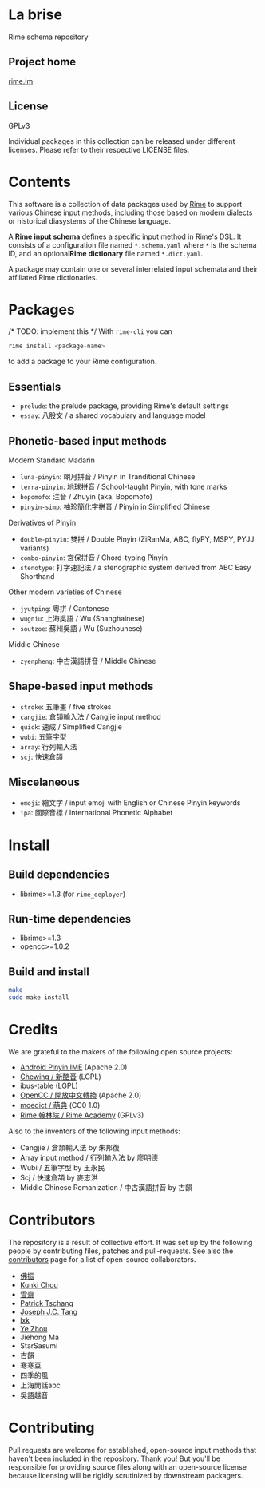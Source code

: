 <meta charset="UTF-8">

La brise
===
Rime schema repository

Project home
---
[rime.im](http://rime.im)

License
---
GPLv3

Individual packages in this collection can be released under different licenses.
Please refer to their respective LICENSE files.

Contents
===
This software is a collection of data packages used by [Rime](http://rime.im)
to support various Chinese input methods, including those based on modern
dialects or historical diasystems of the Chinese language.

A **Rime input schema** defines a specific input method in Rime's DSL.
It consists of a configuration file named `*.schema.yaml` where `*` is the
schema ID, and an optional**Rime dictionary** file named `*.dict.yaml`.

A package may contain one or several interrelated input schemata and their
affiliated Rime dictionaries.

Packages
===

/* TODO: implement this */ With `rime-cli` you can
```sh
rime install <package-name>
```
to add a package to your Rime configuration.

Essentials
---

  - `prelude`: the prelude package, providing Rime's default settings
  - `essay`: 八股文 / a shared vocabulary and language model

Phonetic-based input methods
---
Modern Standard Madarin

  - `luna-pinyin`: 朙月拼音 / Pinyin in Tranditional Chinese
  - `terra-pinyin`: 地球拼音 / School-taught Pinyin, with tone marks
  - `bopomofo`: 注音 / Zhuyin (aka. Bopomofo)
  - `pinyin-simp`: 袖珍簡化字拼音 / Pinyin in Simplified Chinese

Derivatives of Pinyin

  - `double-pinyin`: 雙拼 / Double Pinyin (ZiRanMa, ABC, flyPY, MSPY, PYJJ variants)
  - `combo-pinyin`: 宮保拼音 / Chord-typing Pinyin
  - `stenotype`: 打字速記法 / a stenographic system derived from ABC Easy Shorthand

Other modern varieties of Chinese

  - `jyutping`: 粵拼 / Cantonese
  - `wugniu`: 上海吳語 / Wu (Shanghainese)
  - `soutzoe`: 蘇州吳語 / Wu (Suzhounese)

Middle Chinese

  - `zyenpheng`: 中古漢語拼音 / Middle Chinese

Shape-based input methods
---

  - `stroke`: 五筆畫 / five strokes
  - `cangjie`: 倉頡輸入法 / Cangjie input method
  - `quick`: 速成 / Simplified Cangjie
  - `wubi`: 五筆字型
  - `array`: 行列輸入法
  - `scj`: 快速倉頡

Miscelaneous
---

  - `emoji`: 繪文字 / input emoji with English or Chinese Pinyin keywords
  - `ipa`: 國際音標 / International Phonetic Alphabet

Install
===

Build dependencies
---

- librime>=1.3 (for `rime_deployer`)

Run-time dependencies
---

  - librime>=1.3
  - opencc>=1.0.2

Build and install
---

```sh
make
sudo make install
```

Credits
===
We are grateful to the makers of the following open source projects:

  - [Android Pinyin IME](https://source.android.com/) (Apache 2.0)
  - [Chewing / 新酷音](http://chewing.im/) (LGPL)
  - [ibus-table](https://github.com/acevery/ibus-table) (LGPL)
  - [OpenCC / 開放中文轉換](https://github.com/BYVoid/OpenCC) (Apache 2.0)
  - [moedict / 萌典](https://www.moedict.tw) (CC0 1.0)
  - [Rime 翰林院 / Rime Academy](https://github.com/rime-aca) (GPLv3)

Also to the inventors of the following input methods:

  - Cangjie / 倉頡輸入法 by 朱邦復
  - Array input method / 行列輸入法 by 廖明德
  - Wubi / 五筆字型 by 王永民
  - Scj / 快速倉頡 by 麥志洪
  - Middle Chinese Romanization / 中古漢語拼音 by 古韻

Contributors
===
The repository is a result of collective effort. It was set up by the following
people by contributing files, patches and pull-requests. See also the
[contributors](https://github.com/rime/brise/graphs/contributors) page for a
list of open-source collaborators.

  - [佛振](https://github.com/lotem)
  - [Kunki Chou](https://github.com/kunki)
  - [雪齋](https://github.com/LEOYoon-Tsaw)
  - [Patrick Tschang](https://github.com/Patricivs)
  - [Joseph J.C. Tang](https://github.com/jinntrance)
  - [lxk](http://101reset.com)
  - [Ye Zhou](https://github.com/zhouye)
  - Jiehong Ma
  - StarSasumi
  - 古韻
  - 寒寒豆
  - 四季的風
  - 上海閒話abc
  - 吳語越音

Contributing
===
Pull requests are welcome for established, open-source input methods that
haven't been included in the repository. Thank you!
But you'll be responsible for providing source files along with an open-source
license because licensing will be rigidly scrutinized by downstream packagers.
